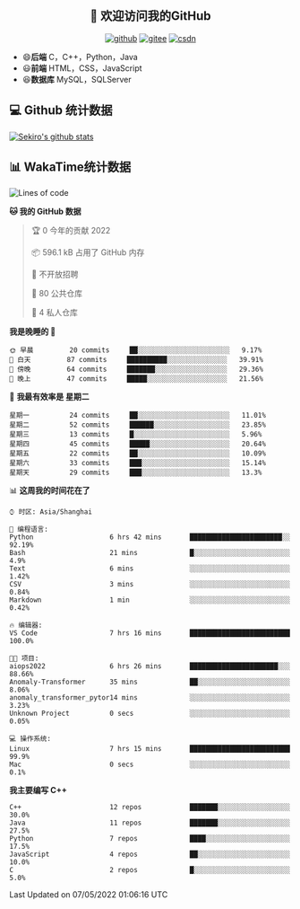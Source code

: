 <h2 align="center">👋 欢迎访问我的GitHub</h2>
<p align="center">
  <a href="https://666wxy666.github.io/"><img src="https://img.shields.io/badge/GitHub-24292e" alt="github"></a>
  <a href="https://gitee.com/wxy_666"><img src="https://img.shields.io/badge/Gitee-fe7300" alt="gitee"></a>
  <a href="https://blog.csdn.net/WXY_666"><img src="https://img.shields.io/badge/CSDN-cf000e" alt="csdn"></a>
</p>

- 😄**后端** C，C++，Python，Java
- 😃**前端** HTML，CSS，JavaScript
- 😆**数据库** MySQL，SQLServer

## 💻 Github 统计数据
[![Sekiro's github stats](https://github-readme-stats.vercel.app/api?username=666WXY666)](https://666wxy666.github.io/)

## 📊 WakaTime统计数据

<!--START_SECTION:waka-->
![Lines of code](https://img.shields.io/badge/%E4%BB%8E%E3%80%8C%E4%BD%A0%E5%A5%BD%E4%B8%96%E7%95%8C%E3%80%8D%E6%88%91%E5%B7%B2%E7%BB%8F%E5%86%99%E4%BA%86--287%20Thousand%20%E8%A1%8C%E4%BB%A3%E7%A0%81-blue)

**🐱 我的 GitHub 数据** 

> 🏆 0 今年的贡献 2022
 > 
> 📦 596.1 kB 占用了 GitHub 内存 
 > 
> 🚫 不开放招聘
 > 
> 📜 80 公共仓库 
 > 
> 🔑 4 私人仓库  
 > 
**我是晚睡的 🦉** 

```text
🌞 早晨         20 commits     ██░░░░░░░░░░░░░░░░░░░░░░░   9.17% 
🌆 白天         87 commits     ██████████░░░░░░░░░░░░░░░   39.91% 
🌃 傍晚         64 commits     ███████░░░░░░░░░░░░░░░░░░   29.36% 
🌙 晚上         47 commits     █████░░░░░░░░░░░░░░░░░░░░   21.56%

```
📅 **我最有效率是 星期二** 

```text
星期一          24 commits     ██░░░░░░░░░░░░░░░░░░░░░░░   11.01% 
星期二          52 commits     ██████░░░░░░░░░░░░░░░░░░░   23.85% 
星期三          13 commits     █░░░░░░░░░░░░░░░░░░░░░░░░   5.96% 
星期四          45 commits     █████░░░░░░░░░░░░░░░░░░░░   20.64% 
星期五          22 commits     ██░░░░░░░░░░░░░░░░░░░░░░░   10.09% 
星期六          33 commits     ███░░░░░░░░░░░░░░░░░░░░░░   15.14% 
星期天          29 commits     ███░░░░░░░░░░░░░░░░░░░░░░   13.3%

```


📊 **这周我的时间花在了** 

```text
⌚︎ 时区: Asia/Shanghai

💬 编程语言: 
Python                   6 hrs 42 mins       ███████████████████████░░   92.19% 
Bash                     21 mins             █░░░░░░░░░░░░░░░░░░░░░░░░   4.9% 
Text                     6 mins              ░░░░░░░░░░░░░░░░░░░░░░░░░   1.42% 
CSV                      3 mins              ░░░░░░░░░░░░░░░░░░░░░░░░░   0.84% 
Markdown                 1 min               ░░░░░░░░░░░░░░░░░░░░░░░░░   0.42%

🔥 编辑器: 
VS Code                  7 hrs 16 mins       █████████████████████████   100.0%

🐱‍💻 项目: 
aiops2022                6 hrs 26 mins       ██████████████████████░░░   88.66% 
Anomaly-Transformer      35 mins             ██░░░░░░░░░░░░░░░░░░░░░░░   8.06% 
anomaly_transformer_pytor14 mins             ░░░░░░░░░░░░░░░░░░░░░░░░░   3.23% 
Unknown Project          0 secs              ░░░░░░░░░░░░░░░░░░░░░░░░░   0.05%

💻 操作系统: 
Linux                    7 hrs 15 mins       █████████████████████████   99.9% 
Mac                      0 secs              ░░░░░░░░░░░░░░░░░░░░░░░░░   0.1%

```

**我主要编写 C++** 

```text
C++                      12 repos            ███████░░░░░░░░░░░░░░░░░░   30.0% 
Java                     11 repos            ███████░░░░░░░░░░░░░░░░░░   27.5% 
Python                   7 repos             ████░░░░░░░░░░░░░░░░░░░░░   17.5% 
JavaScript               4 repos             ██░░░░░░░░░░░░░░░░░░░░░░░   10.0% 
C                        2 repos             █░░░░░░░░░░░░░░░░░░░░░░░░   5.0%

```



 Last Updated on 07/05/2022 01:06:16 UTC
<!--END_SECTION:waka-->

<!--
**666WXY666/666WXY666** is a ✨ _special_ ✨ repository because its `README.md` (this file) appears on your GitHub profile.

Here are some ideas to get you started:

- 🔭 I’m currently working on ...
- 🌱 I’m currently learning ...
- 👯 I’m looking to collaborate on ...
- 🤔 I’m looking for help with ...
- 💬 Ask me about ...
- 📫 How to reach me: ...
- 😄 Pronouns: ...
- ⚡ Fun fact: ...
-->
